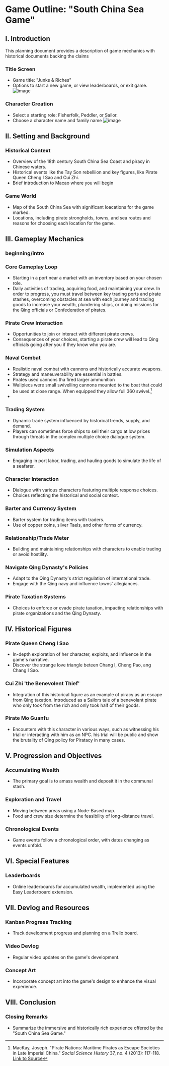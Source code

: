 # Game Outline: "South China Sea Game"

## I. Introduction
This planning document provides a description of game mechanics with historical documents backing the claims

### Title Screen
- Game title: "Junks & Riches"
- Options to start a new game, or view leaderboards, or exit game.
![image](https://github.com/fairsilas/South-China-Sea-Game/assets/78548914/91ea0d53-35b1-48d3-93a4-ef7a0a0edfad)



### Character Creation
- Select a starting role: Fisherfolk, Peddler, or Sailor.
- Choose a character name and family name
![image](https://github.com/fairsilas/South-China-Sea-Game/assets/78548914/3a96c1d2-c01e-43cc-adf4-d16c73a7d6ba)


## II. Setting and Background

### Historical Context
- Overview of the 18th century South China Sea Coast and piracy in Chinese waters.
- Historical events like the Tay Son rebelliion and key figures, like Pirate Queen Cheng I Sao and Cui Zhi.
- Brief introduction to Macao where you will begin

### Game World
- Map of the South China Sea with significant loacations for the game marked.
- Locations, including pirate strongholds, towns, and sea routes and reasons for choosing each location for the game.

## III. Gameplay Mechanics
### beginning/intro
### Core Gameplay Loop
- Starting in a port near a market with an inventory based on your chosen role. 
- Daily activities of trading, acquiring food, and maintaining your crew. In order to progress, you must travel between key trading ports and pirate stashes, overcoming obstacles at sea with each journey and trading goods to increase your wealth, plundering ships, or doing missions for the Qing officials or Confederation of pirates.

### Pirate Crew Interaction
- Opportunities to join or interact with different pirate crews.
- Consequences of your choices, starting a pirate crew will lead to Qing officials going after you if they know who you are.

### Naval Combat
- Realistic naval combat with cannons and historically accurate weapons.
- Strategy and maneuverability are essential in battles.
- Pirates used cannons tha fired larger ammunition
- Wallpiecs were small swivelling cannons mounted to the boat that could be used at close range. When equipped they allow full 360 swivel.[^1]
- 
  [^1]: MacKay, Joseph.  "Pirate Nations: Maritime Pirates as Escape Societies in Late Imperial China." *Social Science History* 37, no. 4 (2013): 117-118. [Link to Source](http://www.jstor.org/stable/24573942)


### Trading System
- Dynamic trade system influenced by historical trends, supply, and demand.
- Players can sometimes force ships to sell their cargo at low prices through threats in the complex multiple choice dialogue system.

### Simulation Aspects
- Engaging in port labor, trading, and hauling goods to simulate the life of a seafarer.

### Character Interaction
- Dialogue with various characters featuring multiple response choices.
- Choices reflecting the historical and social context.

### Barter and Currency System
- Barter system for trading items with traders.
- Use of copper coins, silver Taels, and other forms of currency.

### Relationship/Trade Meter
- Building and maintaining relationships with characters to enable trading or avoid hostility.

### Navigate Qing Dynasty's Policies
- Adapt to the Qing Dynasty's strict regulation of international trade.
- Engage with the Qing navy and influence towns' allegiances.

### Pirate Taxation Systems
- Choices to enforce or evade pirate taxation, impacting relationships with pirate organizations and the Qing Dynasty.

## IV. Historical Figures

### Pirate Queen Cheng I Sao
- In-depth exploration of her character, exploits, and influence in the game's narrative.
- Discover the strange love triangle beteen Chang I, Cheng Pao, ang Chang I Sao.

### Cui Zhi 'the Benevolent Thief'
- Integration of this historical figure as an example of piracy as an escape from Qing taxation. Introduced as a Sailors tale of a benevolant pirate who only took from the rich and only took half of their goods.

### Pirate Mo Guanfu
- Encounters with this character in various ways, such as witnessing his trial or interacting with him as an NPC. his trial will be public and show the brutality of Qing policy for Piratacy in many cases.

## V. Progression and Objectives

### Accumulating Wealth
- The primary goal is to amass wealth and deposit it in the communal stash.

### Exploration and Travel
- Moving between areas using a Node-Based map.
- Food and crew size determine the feasibility of long-distance travel.

### Chronological Events
- Game events follow a chronological order, with dates changing as events unfold.

## VI. Special Features

### Leaderboards
- Online leaderboards for accumulated wealth, implemented using the Easy Leaderboard extension.

## VII. Devlog and Resources

### Kanban Progress Tracking
- Track development progress and planning on a Trello board.

### Video Devlog
- Regular video updates on the game's development.

### Concept Art
- Incorporate concept art into the game's design to enhance the visual experience.

## VIII. Conclusion

### Closing Remarks
- Summarize the immersive and historically rich experience offered by the "South China Sea Game."
